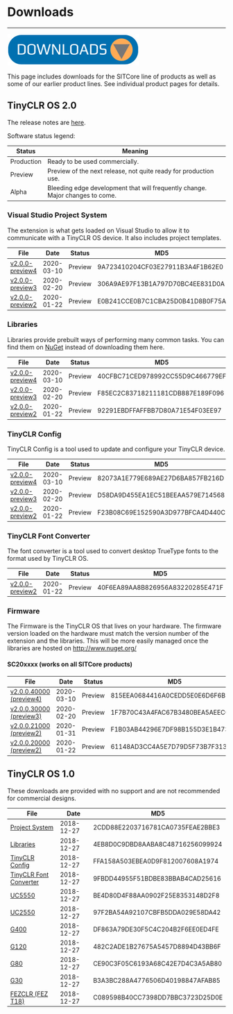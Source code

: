 # Downloads
---
![Download](images/download-noborder.jpg)

This page includes downloads for the SITCore line of products as well as some of our earlier product lines. See individual product pages for details.

## TinyCLR OS 2.0

The release notes are [here](release-notes.md).

Software status legend:

Status | Meaning
--- | ---
Production | Ready to be used commercially.
Preview | Preview of the next release, not quite ready for production use.
Alpha | Bleeding edge development that will frequently change. Major changes to come.

### Visual Studio Project System
The extension is what gets loaded on Visual Studio to allow it to communicate with a TinyCLR OS device. It also includes project templates.

File | Date | Status | MD5
--- | --- | --- | ---
[v2.0.0-preview4](http://files.ghielectronics.com/downloads/TinyCLR/Extensions/TinyCLR%20OS%20Project%20System%20v2.0.0-preview4.vsix) | 2020-03-10 | Preview | 9A723410204CF03E27911B3A4F1B62E0
[v2.0.0-preview3](http://files.ghielectronics.com/downloads/TinyCLR/Extensions/TinyCLR%20OS%20Project%20System%20v2.0.0-preview3.vsix) | 2020-02-20 | Preview | 306A9AE97F13B1A797D70BC4EE831D0A
[v2.0.0-preview2](http://files.ghielectronics.com/downloads/TinyCLR/Extensions/TinyCLR%20OS%20Project%20System%20v2.0.0-preview2.vsix) | 2020-01-22 | Preview | E0B241CCE0B7C1CBA25D0B41D8B0F75A 

### Libraries
Libraries provide prebuilt ways of performing many common tasks. You can find them on [NuGet](getting-started.md) instead of downloading them here.

File | Date | Status | MD5
--- | --- | --- | ---
[v2.0.0-preview4](http://files.ghielectronics.com/downloads/TinyCLR/Libraries/TinyCLR%20OS%20Libraries%20v2.0.0-preview4.zip) | 2020-03-10 | Preview | 40CFBC71CED978992CC55D9C466779EF
[v2.0.0-preview3](http://files.ghielectronics.com/downloads/TinyCLR/Libraries/TinyCLR%20OS%20Libraries%20v2.0.0-preview3.zip) | 2020-02-20 | Preview | F85EC2C83718211181CDB887E189F096
[v2.0.0-preview2](http://files.ghielectronics.com/downloads/TinyCLR/Libraries/TinyCLR%20OS%20Libraries%20v2.0.0-preview2.zip) | 2020-01-22 | Preview | 92291EBDFFAFFBB7D80A71E54F03EE97 


### TinyCLR Config
TinyCLR Config is a tool used to update and configure your TinyCLR device.

File | Date | Status | MD5
--- | --- | --- | ---
[v2.0.0-preview4](http://files.ghielectronics.com/downloads/TinyCLR/Config/TinyCLR%20Config%20Setup%20v2.0.0-preview4.msi) | 2020-03-10 | Preview | 82073A1E779E689AE27D6BA857FB216D
[v2.0.0-preview3](http://files.ghielectronics.com/downloads/TinyCLR/Config/TinyCLR%20Config%20Setup%20v2.0.0-preview3.msi) | 2020-02-20 | Preview | D58DA9D455EA1EC51BEEAA579E714568
[v2.0.0-preview2](http://files.ghielectronics.com/downloads/TinyCLR/Config/TinyCLR%20Config%20Setup%20v2.0.0-preview2.msi) | 2020-01-22 | Preview | F23B08C69E152590A3D977BFCA4D440C

### TinyCLR Font Converter
The font converter is a tool used to convert desktop TrueType fonts to the format used by TinyCLR OS.

File | Date | Status | MD5
--- | --- | --- | ---
[v2.0.0-preview2](http://files.ghielectronics.com/downloads/TinyCLR/Tools/TinyCLR%20OS%20Font%20Converter%20v2.0.0-preview2.exe) | 2020-01-22 | Preview | 40F6EA89AA8B826956A83220285E471F


### Firmware
The Firmware is the TinyCLR OS that lives on your hardware. The firmware version loaded on the hardware must match the version number of the extension and the libraries. This will be more easily managed once the libraries are hosted on http://www.nuget.org/

#### SC20xxxx (works on all SITCore products)

File | Date | Status | MD5
--- | --- | --- | ---
[v2.0.0.40000 (preview4)](http://files.ghielectronics.com/downloads/TinyCLR/Firmwares/SITCore/SITCore%20Firmware%20v2.0.0.40000-preview4.ghi) |2020-03-10 | Preview | 815EEA0684416A0CEDD5E0E6D6F6B09F
[v2.0.0.30000 (preview3)](http://files.ghielectronics.com/downloads/TinyCLR/Firmwares/SITCore/SITCore%20Firmware%20v2.0.0.30000-preview3.ghi) |2020-02-20 | Preview | 1F7B70C43A4FAC67B3480BEA5AEEC0B3
[v2.0.0.21000 (preview2)](http://files.ghielectronics.com/downloads/TinyCLR/Firmwares/SITCore/SITCore%20Firmware%20v2.0.0.21000-preview2.ghi) |2020-01-31 | Preview | F1B03AB44296E7DF98B155D3E1B47359
[v2.0.0.20000 (preview2)](http://files.ghielectronics.com/downloads/TinyCLR/Firmwares/SITCore/SITCore%20Firmware%20v2.0.0.20000-preview2.ghi) |2020-01-22 | Preview | 61148AD3CC4A5E7D79D5F73B7F313C7F

## TinyCLR OS 1.0

These downloads are provided with no support and are not recommended for commercial designs.

File | Date | MD5
-----|------|----
[Project System](http://files.ghielectronics.com/downloads/TinyCLR/Extensions/TinyCLR%20OS%20Project%20System%20v1.0.0.vsix) | 2018-12-27 | 2CDD88E2203716781CA0735FEAE2BBE3
[Libraries](http://files.ghielectronics.com/downloads/TinyCLR/Libraries/TinyCLR%20OS%20Libraries%20v1.0.0.zip) | 2018-12-27 | 4EB8D0C9DBD8AABA8C48716256099924
[TinyCLR Config](http://files.ghielectronics.com/downloads/TinyCLR/Config/TinyCLR%20Config%20Setup%20v1.0.0.msi) | 2018-12-27 | FFA158A503EBEA0D9F812007608A1974
[TinyCLR Font Converter](http://files.ghielectronics.com/downloads/TinyCLR/Tools/TinyCLR%20OS%20Font%20Converter%20v1.0.0.exe) | 2018-12-27 | 9FBDD44955F51BDBE83BBAB4CAD25616
[UC5550](http://files.ghielectronics.com/downloads/TinyCLR/Firmwares/UC5550/UC5550%20Firmware%20v1.0.0.glb) | 2018-12-27 | BE4D80D4F88AA0902F25E8353148D2F8
[UC2550](http://files.ghielectronics.com/downloads/TinyCLR/Firmwares/UC2550/UC2550%20Firmware%20v1.0.0.glb) | 2018-12-27 | 97F2BA54A92107CBFB5DDA029E58DA42
[G400](http://files.ghielectronics.com/downloads/TinyCLR/Firmwares/G400/G400%20Firmware%20v1.0.0.glb) | 2018-12-27 | DF863A79DE30F5C4C204B2F6EE0ED4FE
[G120](http://files.ghielectronics.com/downloads/TinyCLR/Firmwares/G120/G120%20Firmware%20v1.0.0.glb) | 2018-12-27 | 482C2ADE1B27675A5457D8894D43BB6F
[G80](http://files.ghielectronics.com/downloads/TinyCLR/Firmwares/G80/G80%20Firmware%20v1.0.0.ghi) | 2018-12-27 | CE90C3F05C6193A68C42E7D4C3A5AB80
[G30](http://files.ghielectronics.com/downloads/TinyCLR/Firmwares/G30/G30%20Firmware%20v1.0.0.ghi) | 2018-12-27 | B3A3BC288A4776506D40198847AFAB85
[FEZCLR (FEZ T18)](http://files.ghielectronics.com/downloads/TinyCLR/Firmwares/FEZCLR/FEZCLR%20Firmware%20v1.0.0.glb) | 2018-12-27 | C089598B40CC7398DD7BBC3723D25D0E

